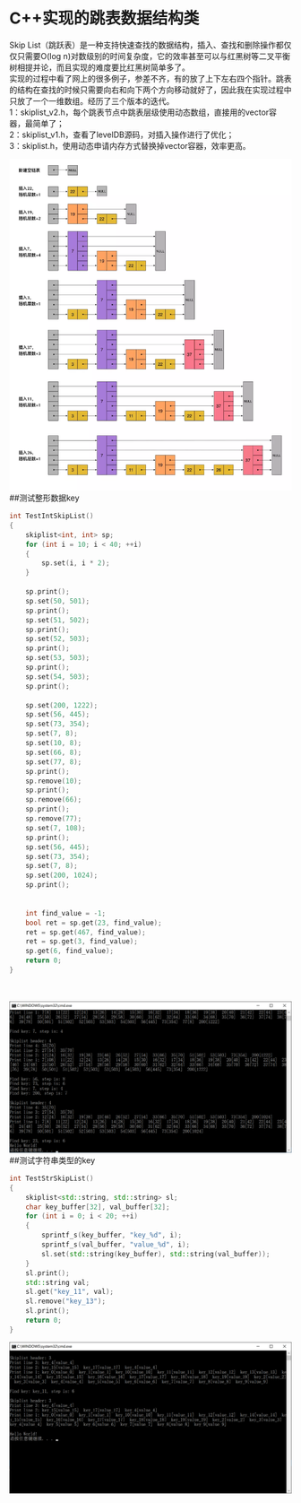 # C++实现的跳表数据结构类
Skip List（跳跃表）是一种支持快速查找的数据结构，插入、查找和删除操作都仅仅只需要O(log n)对数级别的时间复杂度，它的效率甚至可以与红黑树等二叉平衡树相提并论，而且实现的难度要比红黑树简单多了。  
实现的过程中看了网上的很多例子，参差不齐，有的放了上下左右四个指针。跳表的结构在查找的时候只需要向右和向下两个方向移动就好了，因此我在实现过程中只放了一个一维数组。经历了三个版本的迭代。  
1：skiplist_v2.h，每个跳表节点中跳表层级使用动态数组，直接用的vector容器，最简单了；  
2：skiplist_v1.h，查看了levelDB源码，对插入操作进行了优化；  
3：skiplist.h，使用动态申请内存方式替换掉vector容器，效率更高。  

![跳表结构](https://raw.githubusercontent.com/JelinYao/skiplist/master/img/insert.png "跳表结构")
##测试整形数据key
```cpp
int TestIntSkipList()
{
	skiplist<int, int> sp;
	for (int i = 10; i < 40; ++i)
	{
		sp.set(i, i * 2);
	}

	sp.print();
	sp.set(50, 501);
	sp.print();
	sp.set(51, 502);
	sp.print();
	sp.set(52, 503);
	sp.print();
	sp.set(53, 503);
	sp.print();
	sp.set(54, 503);
	sp.print();

	sp.set(200, 1222);
	sp.set(56, 445);
	sp.set(73, 354);
	sp.set(7, 8);
	sp.set(10, 8);
	sp.set(66, 8);
	sp.set(77, 8);
	sp.print();
	sp.remove(10);
	sp.print();
	sp.remove(66);
	sp.print();
	sp.remove(77);
	sp.set(7, 108);
	sp.print();
	sp.set(56, 445);
	sp.set(73, 354);
	sp.set(7, 8);
	sp.set(200, 1024);
	sp.print();


	int find_value = -1;
	bool ret = sp.get(23, find_value);
	ret = sp.get(467, find_value);
	ret = sp.get(3, find_value);
	sp.get(6, find_value);
	return 0;
}

 
```
![](https://raw.githubusercontent.com/JelinYao/skiplist/master/img/int.png)
##测试字符串类型的key
```cpp
int TestStrSkipList()
{
	skiplist<std::string, std::string> sl;
	char key_buffer[32], val_buffer[32];
	for (int i = 0; i < 20; ++i)
	{
		sprintf_s(key_buffer, "key_%d", i);
		sprintf_s(val_buffer, "value_%d", i);
		sl.set(std::string(key_buffer), std::string(val_buffer));
	}
	sl.print();
	std::string val;
	sl.get("key_11", val);
	sl.remove("key_13");
	sl.print();
	return 0;
}
```
![](https://raw.githubusercontent.com/JelinYao/skiplist/master/img/str.png)
